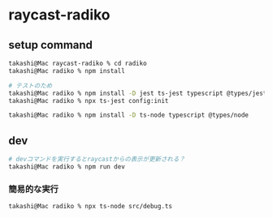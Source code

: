# raycast-radiko

## setup command

```bash
takashi@Mac raycast-radiko % cd radiko
takashi@Mac radiko % npm install

# テストのため
takashi@Mac radiko % npm install -D jest ts-jest typescript @types/jest
takashi@Mac radiko % npx ts-jest config:init

takashi@Mac radiko % npm install -D ts-node typescript @types/node
```

## dev

```bash
# devコマンドを実行するとraycastからの表示が更新される？
takashi@Mac radiko % npm run dev
```

### 簡易的な実行

```bash
takashi@Mac radiko % npx ts-node src/debug.ts
```
